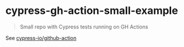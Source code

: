 # cypress-gh-action-small-example
> Small repo with Cypress tests running on GH Actions

See [cypress-io/github-action](https://github.com/cypress-io/github-action)

